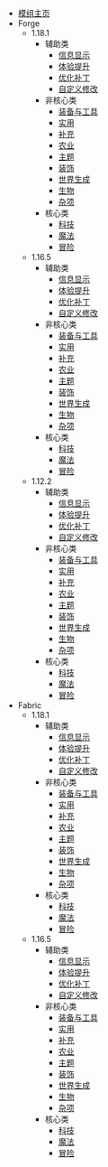 * [模组主页](mod/)
* Forge
  * 1.18.1
    * 辅助类
      * [信息显示](mod/forge/1.18.1/辅助类/信息显示.md)
      * [体验提升](mod/forge/1.18.1/辅助类/体验提升.md)
      * [优化补丁](mod/forge/1.18.1/辅助类/优化补丁.md)
      * [自定义修改](mod/forge/1.18.1/辅助类/自定义修改.md)
    * 非核心类
      * [装备与工具](mod/forge/1.18.1/非核心类/装备与工具.md)
      * [实用](mod/forge/1.18.1/非核心类/实用.md)
      * [补充](mod/forge/1.18.1/非核心类/补充.md)
      * [农业](mod/forge/1.18.1/非核心类/农业.md)
      * [主题](mod/forge/1.18.1/非核心类/主题.md)
      * [装饰](mod/forge/1.18.1/非核心类/装饰.md)
      * [世界生成](mod/forge/1.18.1/非核心类/世界生成.md)
      * [生物](mod/forge/1.18.1/非核心类/生物.md)
      * [杂项](mod/forge/1.18.1/非核心类/杂项.md)
    * 核心类
      * [科技](mod/forge/1.18.1/核心类/科技.md)
      * [魔法](mod/forge/1.18.1/核心类/魔法.md)
      * [冒险](mod/forge/1.18.1/核心类/冒险.md)
  * 1.16.5
    * 辅助类
      * [信息显示](mod/forge/1.16.5/辅助类/信息显示.md)
      * [体验提升](mod/forge/1.16.5/辅助类/体验提升.md)
      * [优化补丁](mod/forge/1.16.5/辅助类/优化补丁.md)
      * [自定义修改](mod/forge/1.16.5/辅助类/自定义修改.md)
    * 非核心类
      * [装备与工具](mod/forge/1.16.5/非核心类/装备与工具.md)
      * [实用](mod/forge/1.16.5/非核心类/实用.md)
      * [补充](mod/forge/1.16.5/非核心类/补充.md)
      * [农业](mod/forge/1.16.5/非核心类/农业.md)
      * [主题](mod/forge/1.16.5/非核心类/主题.md)
      * [装饰](mod/forge/1.16.5/非核心类/装饰.md)
      * [世界生成](mod/forge/1.16.5/非核心类/世界生成.md)
      * [生物](mod/forge/1.16.5/非核心类/生物.md)
      * [杂项](mod/forge/1.16.5/非核心类/杂项.md)
    * 核心类
      * [科技](mod/forge/1.16.5/核心类/科技.md)
      * [魔法](mod/forge/1.16.5/核心类/魔法.md)
      * [冒险](mod/forge/1.16.5/核心类/冒险.md)
  * 1.12.2
    * 辅助类
      * [信息显示](mod/forge/1.12.2/辅助类/信息显示.md)
      * [体验提升](mod/forge/1.12.2/辅助类/体验提升.md)
      * [优化补丁](mod/forge/1.12.2/辅助类/优化补丁.md)
      * [自定义修改](mod/forge/1.12.2/辅助类/自定义修改.md)
    * 非核心类
      * [装备与工具](mod/forge/1.12.2/非核心类/装备与工具.md)
      * [实用](mod/forge/1.12.2/非核心类/实用.md)
      * [补充](mod/forge/1.12.2/非核心类/补充.md)
      * [农业](mod/forge/1.12.2/非核心类/农业.md)
      * [主题](mod/forge/1.12.2/非核心类/主题.md)
      * [装饰](mod/forge/1.12.2/非核心类/装饰.md)
      * [世界生成](mod/forge/1.12.2/非核心类/世界生成.md)
      * [生物](mod/forge/1.12.2/非核心类/生物.md)
      * [杂项](mod/forge/1.12.2/非核心类/杂项.md)
    * 核心类
      * [科技](mod/forge/1.12.2/核心类/科技.md)
      * [魔法](mod/forge/1.12.2/核心类/魔法.md)
      * [冒险](mod/forge/1.12.2/核心类/冒险.md)
* Fabric
  * 1.18.1
    * 辅助类
      * [信息显示](mod/fabric/1.18.1/辅助类/信息显示.md)
      * [体验提升](mod/fabric/1.18.1/辅助类/体验提升.md)
      * [优化补丁](mod/fabric/1.18.1/辅助类/优化补丁.md)
      * [自定义修改](mod/fabric/1.18.1/辅助类/自定义修改.md)
    * 非核心类
      * [装备与工具](mod/fabric/1.18.1/非核心类/装备与工具.md)
      * [实用](mod/fabric/1.18.1/非核心类/装备与工具.md)
      * [补充](mod/fabric/1.18.1/非核心类/补充.md)
      * [农业](mod/fabric/1.18.1/非核心类/农业.md)
      * [主题](mod/fabric/1.18.1/非核心类/主题.md)
      * [装饰](mod/fabric/1.18.1/非核心类/装饰.md)
      * [世界生成](mod/fabric/1.18.1/非核心类/世界生成.md)
      * [生物](mod/fabric/1.18.1/非核心类/生物.md)
      * [杂项](mod/fabric/1.18.1/非核心类/杂项.md)
    * 核心类
      * [科技](mod/fabric/1.18.1/核心类/科技.md)
      * [魔法](mod/fabric/1.18.1/核心类/魔法.md)
      * [冒险](mod/fabric/1.18.1/核心类/冒险.md)
  * 1.16.5
    * 辅助类
      * [信息显示](mod/fabric/1.16.5/辅助类/信息显示.md)
      * [体验提升](mod/fabric/1.16.5/辅助类/体验提升.md)
      * [优化补丁](mod/fabric/1.16.5/辅助类/优化补丁.md)
      * [自定义修改](mod/fabric/1.16.5/辅助类/自定义修改.md)
    * 非核心类
      * [装备与工具](mod/fabric/1.16.5/非核心类/装备与工具.md)
      * [实用](mod/fabric/1.16.5/非核心类/装备与工具.md)
      * [补充](mod/fabric/1.16.5/非核心类/补充.md)
      * [农业](mod/fabric/1.16.5/非核心类/农业.md)
      * [主题](mod/fabric/1.16.5/非核心类/主题.md)
      * [装饰](mod/fabric/1.16.5/非核心类/装饰.md)
      * [世界生成](mod/fabric/1.16.5/非核心类/世界生成.md)
      * [生物](mod/fabric/1.16.5/非核心类/生物.md)
      * [杂项](mod/fabric/1.16.5/非核心类/杂项.md)
    * 核心类
      * [科技](mod/fabric/1.16.5/核心类/科技.md)
      * [魔法](mod/fabric/1.16.5/核心类/魔法.md)
      * [冒险](mod/fabric/1.16.5/核心类/冒险.md)

